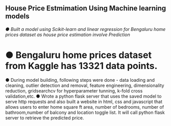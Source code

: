 ## House Price Estmimation Using Machine learning models
###### ● Built a model using Scikit-learn and linear regression for Bengaluru home prices dataset as house price estimation involve Prediction 
# ● Bengaluru home prices dataset from Kaggle has 13321 data points.
● During model building, following steps were done - data loading and cleaning, outlier detection and removal, feature engineering, dimensionality reduction, gridsearchcv for hyperparameter tunning, k-fold cross validation,etc.
● Wrote a python flask server that uses the saved model to serve http requests and also built a website in html, css and javascript that allows users to enter home square ft area, number of bedrooms, number of bathroom,number of balcony and location toggle list. It will call python flask server to retrieve the predicted price.
